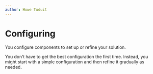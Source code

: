 ```yaml
---
author: Howe Tuduit
---
```


# Configuring

You configure components to set up or refine your solution.

You don't have to get the best configuration the first time. Instead, you might start with a simple configuration and then refine it gradually as needed.

